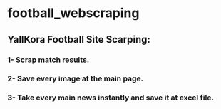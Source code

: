 # football_webscraping
## YallKora Football Site Scarping:
### 1- Scrap match results.
### 2- Save every image at the main page.
### 3- Take every main news instantly and save it at excel file.
